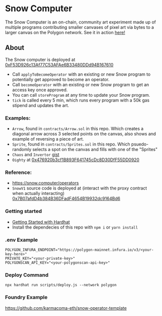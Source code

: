 # Snow Computer 

The Snow Computer is an on-chain, community art experiment made up of multiple programs contributing smaller canvases of pixel art via bytes to a larger canvas on the Polygon network. See it in action [here!](https://snow.computer/)

## About
The Snow computer is deployed at [0xF53D926c13Af77C53AFAe6B33480DDd94B167610](https://polygonscan.com/address/0xf53d926c13af77c53afae6b33480ddd94b167610)
- Call `applyToBecomeOperator` with an existing or new Snow program to potentially get approved to become an operator.
- Call `becomeOperator` with an existing or new Snow program to get an access key once approved.
- You can call `storeProgram` at any time to update your Snow program.
- `tick` is called every 5 min, which runs every program with a 50k gas stipend and updates the art.

### Examples:
* `Arrow`, found in `contracts/Arrow.sol` in this repo. Which creates a diagonal arrow across 3 selected points on the canvas, also shows and example of reversing a piece of art.
* `Sprite`, found in `contracts/Sprites.sol` in this repo. Which psuedo-randomly selects a spot on the canvas and fills with one of the "Sprites"
* `Chaos` and `Invertor` [gist](https://gist.github.com/w1nt3r-eth/eac0d0a4ae1fb8795f031ca580a40717)
* `Oighty` at [0x476920b3cf1B893F641745cDc8D30DfF55DD0920](https://polygonscan.com/address/0x476920b3cf1B893F641745cDc8D30DfF55DD0920#code)


### Reference:
* https://snow.computer/operators
* `SnowV1` source code is deployed at (interact with the proxy contract when actually interacting) [0x7B07afdD4b384B36DFadF4654B19932dc9164Bd6](https://polygonscan.com/address/0x7b07afdd4b384b36dfadf4654b19932dc9164bd6#code)

### Getting started
- [Getting Started with Hardhat](https://hardhat.org/hardhat-runner/docs/getting-started#overview)
- Install the dependecies of this repo with `npm i` or `yarn install`

### .env Example
```
POLYGON_INFURA_ENDPOINT="https://polygon-mainnet.infura.io/v3/<your-key-here>"
PRIVATE_KEY="<your-private-key>"
POLYGONSCAN_API_KEY="<your-polygonscan-api-key>"
```

### Deploy Command
`npx hardhat run scripts/deploy.js --network polygon`

### Foundry Example
https://github.com/karmacoma-eth/snow-operator-template
